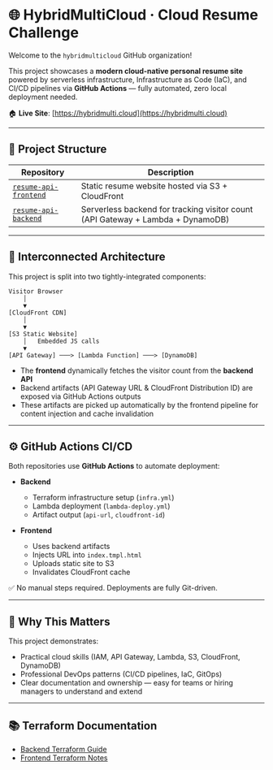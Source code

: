 # 🌐 HybridMultiCloud · Cloud Resume Challenge

Welcome to the `hybridmulticloud` GitHub organization!

This project showcases a **modern cloud-native personal resume site** powered by serverless infrastructure, Infrastructure as Code (IaC), and CI/CD pipelines via **GitHub Actions** — fully automated, zero local deployment needed.

🏠 **Live Site**: [https://hybridmulti.cloud](https://hybridmulti.cloud)

---

## 🧩 Project Structure

| Repository | Description |
|------------|-------------|
| [`resume-api-frontend`](https://github.com/hybridmulticloud/resume-api-frontend) | Static resume website hosted via S3 + CloudFront |
| [`resume-api-backend`](https://github.com/hybridmulticloud/resume-api-backend) | Serverless backend for tracking visitor count (API Gateway + Lambda + DynamoDB) |

---

## 🔗 Interconnected Architecture

This project is split into two tightly-integrated components:

```plaintext
Visitor Browser
    │
    ▼
[CloudFront CDN]
    │
    ▼
[S3 Static Website]
    │   Embedded JS calls
    ▼
[API Gateway] ───> [Lambda Function] ───> [DynamoDB]
```

- The **frontend** dynamically fetches the visitor count from the **backend API**
- Backend artifacts (API Gateway URL & CloudFront Distribution ID) are exposed via GitHub Actions outputs
- These artifacts are picked up automatically by the frontend pipeline for content injection and cache invalidation

---

## ⚙️ GitHub Actions CI/CD

Both repositories use **GitHub Actions** to automate deployment:

- **Backend**
  - Terraform infrastructure setup (`infra.yml`)
  - Lambda deployment (`lambda-deploy.yml`)
  - Artifact output (`api-url`, `cloudfront-id`)

- **Frontend**
  - Uses backend artifacts
  - Injects URL into `index.tmpl.html`
  - Uploads static site to S3
  - Invalidates CloudFront cache

✅ No manual steps required. Deployments are fully Git-driven.

---

## 🧠 Why This Matters

This project demonstrates:
- Practical cloud skills (IAM, API Gateway, Lambda, S3, CloudFront, DynamoDB)
- Professional DevOps patterns (CI/CD pipelines, IaC, GitOps)
- Clear documentation and ownership — easy for teams or hiring managers to understand and extend

---

## 📚 Terraform Documentation

- [Backend Terraform Guide](terraform-backend.md)
- [Frontend Terraform Notes](terraform-frontend.md)

